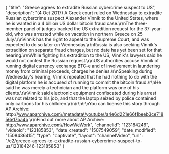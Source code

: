 {
    "title": "Greece agrees to extradite Russian cybercrime suspect to US",
    "description": "(4 Oct 2017) A Greek court ruled on Wednesday to extradite Russian cybercrime suspect Alexander Vinnik to the United States, where he is wanted in a 4 billion US dollar bitcoin fraud case.\r\nThe three-member panel of judges backed the US extradition request for the 37-year-old, who was arrested while on vacation in northern Greece on 25 July.\r\nVinnik has the right to appeal to the Supreme Court, and was expected to do so later on Wednesday.\r\nRussia is also seeking Vinnik's extradition on separate fraud charges, but no date has yet been set for that hearing.\r\nWhile fighting his extradition to the US, Vinnik's lawyers said he would not contest the Russian request.\r\nUS authorities accuse Vinnik of running digital currency exchange BTC-e and of involvement in laundering money from criminal proceeds, charges he denies.\r\nSpeaking during Wednesday's hearing, Vinnik repeated that he had nothing to do with the digital platform he is accused of running to commit the bitcoin fraud.\r\nHe said he was merely a technician and the platform was one of his clients.\r\nVinnik said electronic equipment confiscated during his arrest was not related to his job, and that the laptop seized by police contained only cartoons for his children.\r\n\r\n\r\nYou can license this story through AP Archive: http:\/\/www.aparchive.com\/metadata\/youtube\/a4e6d221e66f1beeb3ce71856e17ba4b \r\nFind out more about AP Archive: http:\/\/www.aparchive.com\/HowWeWork",
    "channelid": "123184246",
    "videoid": "123185853",
    "date_created": "1507549059",
    "date_modified": "1508436415",
    "type": "captivate",
    "layout": "channelVideo",
    "url": "\/c2\/greece-agrees-to-extradite-russian-cybercrime-suspect-to-us\/123184246-123185853"
}